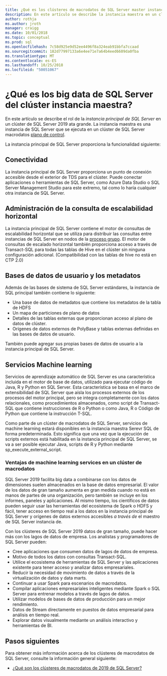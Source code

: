 ```yaml
---
title: ¿Qué es los clústeres de macrodatos de SQL Server master instancia? | Microsoft Docs
description: En este artículo se describe la instancia maestra en un clúster de macrodatos de SQL Server 2019.
author: rothja
ms.author: jroth
manager: craigg
ms.date: 10/01/2018
ms.topic: conceptual
ms.prod: sql
ms.openlocfilehash: 7c58d925e9d52ee4496f8a324eab91bbfa7ccaad
ms.sourcegitcommit: 182d77997133a6e4ee71e7a64b4eed6609da0fba
ms.translationtype: MT
ms.contentlocale: es-ES
ms.lasthandoff: 10/25/2018
ms.locfileid: "50051067"
---
```

# <a name="what-is-the-sql-server-big-data-cluster-master-instance"></a>¿Qué es los big data de SQL Server del clúster instancia maestra?

En este artículo se describe el rol de la *instancia principal de SQL Server* en un clúster de SQL Server 2019 ata grande. La instancia maestra es una instancia de SQL Server que se ejecuta en un clúster de SQL Server macrodatos [plano de control](big-data-cluster-overview.md#controlplane).

La instancia principal de SQL Server proporciona la funcionalidad siguiente:

## <a name="connectivity"></a>Conectividad

La instancia principal de SQL Server proporciona un punto de conexión accesible desde el exterior de TDS para el clúster. Puede conectar aplicaciones o herramientas de SQL Server, como Azure Data Studio o SQL Server Management Studio para este extremo, tal como lo haría cualquier otra instancia de SQL Server.

## <a name="scale-out-query-management"></a>Administración de la consulta de escalabilidad horizontal

La instancia principal de SQL Server contiene el motor de consultas de escalabilidad horizontal que se utiliza para distribuir las consultas entre instancias de SQL Server en nodos de la [proceso grupo](concept-compute-pool.md). El motor de consultas de escalado horizontal también proporciona acceso a través de Transact-SQL para todas las tablas de Hive en el clúster sin ninguna configuración adicional. (Compatibilidad con las tablas de hive no está en CTP 2.0)

## <a name="metadata-and-user-databases"></a>Bases de datos de usuario y los metadatos

Además de las bases de sistema de SQL Server estándares, la instancia de SQL principal también contiene lo siguiente:

- Una base de datos de metadatos que contiene los metadatos de la tabla de HDFS
- Un mapa de particiones de plano de datos
- Detalles de las tablas externas que proporcionan acceso al plano de datos de clúster.
- Orígenes de datos externos de PolyBase y tablas externas definidas en las bases de datos de usuario.

También puede agregar sus propias bases de datos de usuario a la instancia principal de SQL Server.

## <a name="machine-learning-services"></a>Servicios Machine learning

Servicios de aprendizaje automático de SQL Server es una característica incluida en el motor de base de datos, utilizado para ejecutar código de Java, R y Python en SQL Server. Esta característica se basa en el marco de extensibilidad de SQL Server que aísla los procesos externos de los procesos del motor principal, pero se integra completamente con los datos relacionales, como procedimientos almacenados, como script de Transact-SQL que contiene instrucciones de R o Python o como Java, R o Código de Python que contiene la instrucción T-SQL.

Como parte de un clúster de macrodatos de SQL Server, servicios de machine learning estará disponibles en la instancia maestra Serevr SQL de forma predeterminada. Esto significa que una vez que la ejecución de scripts externos está habilitada en la instancia principal de SQL Server, se va a ser posible ejecutar Java, scripts de R y Python mediante sp_execute_external_script.

### <a name="advantages-of-machine-learning-services-in-a-big-data-cluster"></a>Ventajas de machine learning services en un clúster de macrodatos

SQL Server 2019 facilita big data a combinarse con los datos de dimensiones suelen almacenados en la base de datos empresarial. El valor de los datos de gran tamaño aumenta en gran medida cuando no está en manos de partes de una organización, pero también se incluye en los informes, paneles y aplicaciones. Al mismo tiempo, los científicos de datos pueden seguir usar las herramientas del ecosistema de Spark o HDFS y fácil, tener acceso en tiempo real a los datos en la instancia principal de SQL Server y orígenes de datos externos accesibles _a través de_ el maestro de SQL Server instancia de.

Con los clústeres de SQL Server 2019 datos de gran tamaño, puede hacer más con los lagos de datos de empresa. Los analistas y programadores de SQL Server pueden:

* Cree aplicaciones que consumen datos de lagos de datos de empresa.
* Motivo de todos los datos con consultas Transact-SQL.
* Utilice el ecosistema de herramientas de SQL Server y las aplicaciones existente para tener acceso y analizar datos empresariales.
* Reducir la necesidad de movimiento de datos a través de la virtualización de datos y data marts.
* Continuar a usar Spark para escenarios de macrodatos.
* Compilar aplicaciones empresariales inteligentes mediante Spark o SQL Server para entrenar modelos a través de lagos de datos.
* Utilizar modelos de bases de datos de producción para un mejor rendimiento.
* Datos de Stream directamente en puestos de datos empresarial para análisis en tiempo real.
* Explorar datos visualmente mediante un análisis interactivo y herramientas de BI.

## <a name="next-steps"></a>Pasos siguientes

Para obtener más información acerca de los clústeres de macrodatos de SQL Server, consulte la información general siguiente:

- [¿Qué son los clústeres de macrodatos de 2019 de SQL Server?](big-data-cluster-overview.md)
